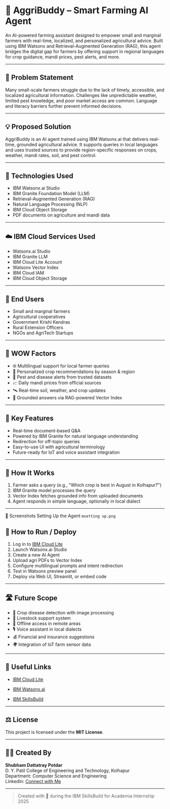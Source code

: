 # 🌾 AggriBuddy – Smart Farming AI Agent

An AI-powered farming assistant designed to empower small and marginal farmers with real-time, localized, and personalized agricultural advice. Built using IBM Watsonx and Retrieval-Augmented Generation (RAG), this agent bridges the digital gap for farmers by offering support in regional languages for crop guidance, mandi prices, pest alerts, and more.

---

## 🧩 Problem Statement

Many small-scale farmers struggle due to the lack of timely, accessible, and localized agricultural information. Challenges like unpredictable weather, limited pest knowledge, and poor market access are common. Language and literacy barriers further prevent informed decisions.

---

## 💡 Proposed Solution

AggriBuddy is an AI agent trained using IBM Watsonx.ai that delivers real-time, grounded agricultural advice. It supports queries in local languages and uses trusted sources to provide region-specific responses on crops, weather, mandi rates, soil, and pest control.

---

## 🧠 Technologies Used

- IBM Watsonx.ai Studio  
- IBM Granite Foundation Model (LLM)  
- Retrieval-Augmented Generation (RAG)  
- Natural Language Processing (NLP)  
- IBM Cloud Object Storage  
- PDF documents on agriculture and mandi data  

---

## ☁️ IBM Cloud Services Used

- Watsonx.ai Studio  
- IBM Granite LLM  
- IBM Cloud Lite Account  
- Watsonx Vector Index  
- IBM Cloud IAM  
- IBM Cloud Object Storage  

---

## 👥 End Users

- Small and marginal farmers  
- Agricultural cooperatives  
- Government Krishi Kendras  
- Rural Extension Officers  
- NGOs and AgriTech Startups  

---

## 🌟 WOW Factors

- 🌐 Multilingual support for local farmer queries  
- 🌱 Personalized crop recommendations by season & region  
- 🐛 Pest and disease alerts from trusted datasets  
- 📈 Daily mandi prices from official sources  
- 🛰️ Real-time soil, weather, and crop updates  
- 🤖 Grounded answers via RAG-powered Vector Index  

---

## 🧪 Key Features

- Real-time document-based Q&A  
- Powered by IBM Granite for natural language understanding  
- Redirection for off-topic queries  
- Easy-to-use UI with agricultural terminology  
- Future-ready for IoT and voice assistant integration  

---

## 🚀 How It Works

1. Farmer asks a query (e.g., "Which crop is best in August in Kolhapur?")
2. IBM Granite model processes the query
3. Vector Index fetches grounded info from uploaded documents
4. Agent responds in simple language, optionally in local dialect

---
📸 Screenshots
Setting Up the Agent `msetting up.png`

## 📌 How to Run / Deploy

1. Log in to [IBM Cloud Lite](https://cloud.ibm.com)  
2. Launch Watsonx.ai Studio  
3. Create a new AI Agent  
4. Upload agri PDFs to Vector Index  
5. Configure multilingual prompts and intent redirection  
6. Test in Watsonx preview panel  
7. Deploy via Web UI, Streamlit, or embed code  

---

## 🛣️ Future Scope

- 🌾 Crop disease detection with image processing  
- 🐓 Livestock support system  
- 📶 Offline access in remote areas  
- 🎙️ Voice assistant in local dialects  
- 💰 Financial and insurance suggestions  
- 🌍 Integration of IoT farm sensor data  

---

## 🔗 Useful Links

- [IBM Cloud Lite](https://cloud.ibm.com)  
- [IBM Watsonx.ai](https://www.ibm.com/products/watsonx)  

- [IBM SkillsBuild](https://skillsbuild.org)  

---

## ⚖️ License

This project is licensed under the **MIT License**.

---

## 🙋‍♂️ Created By

**Shubham Dattatray Potdar**  
D. Y. Patil College of Engineering and Technology, Kolhapur  
Department: Computer Science and Engineering  
LinkedIn: [Connect with Me](#)

---

> Created with 💙 during the IBM SkillsBuild for Academia Internship 2025  
